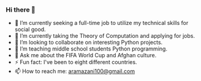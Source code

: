 ### Hi there 👋

- 🔭 I’m currently seeking a full-time job to utilize my technical skills for social good. 
- 🌱 I’m currently taking the Theory of Computation and applying for jobs.
- 👯 I’m looking to collaborate on interesting Python projects.
- 🤔 I’m teaching middle school students Python programming.
- 💬 Ask me about the FIFA World Cup and Afghan culture.
- ⚡ Fun fact: I've been to eight different countries.
- 📫 How to reach me: aramazani100@gmail.com
